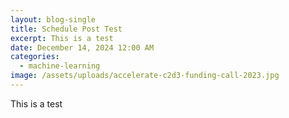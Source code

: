```yaml
---
layout: blog-single
title: Schedule Post Test
excerpt: This is a test
date: December 14, 2024 12:00 AM
categories:
  - machine-learning
image: /assets/uploads/accelerate-c2d3-funding-call-2023.jpg
---
```

T﻿his is a test